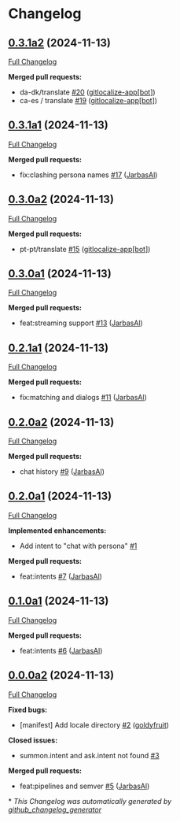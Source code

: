 # Changelog

## [0.3.1a2](https://github.com/OpenVoiceOS/ovos-persona/tree/0.3.1a2) (2024-11-13)

[Full Changelog](https://github.com/OpenVoiceOS/ovos-persona/compare/0.3.1a1...0.3.1a2)

**Merged pull requests:**

- da-dk/translate [\#20](https://github.com/OpenVoiceOS/ovos-persona/pull/20) ([gitlocalize-app[bot]](https://github.com/apps/gitlocalize-app))
- ca-es / translate [\#19](https://github.com/OpenVoiceOS/ovos-persona/pull/19) ([gitlocalize-app[bot]](https://github.com/apps/gitlocalize-app))

## [0.3.1a1](https://github.com/OpenVoiceOS/ovos-persona/tree/0.3.1a1) (2024-11-13)

[Full Changelog](https://github.com/OpenVoiceOS/ovos-persona/compare/0.3.0a2...0.3.1a1)

**Merged pull requests:**

- fix:clashing persona names [\#17](https://github.com/OpenVoiceOS/ovos-persona/pull/17) ([JarbasAl](https://github.com/JarbasAl))

## [0.3.0a2](https://github.com/OpenVoiceOS/ovos-persona/tree/0.3.0a2) (2024-11-13)

[Full Changelog](https://github.com/OpenVoiceOS/ovos-persona/compare/0.3.0a1...0.3.0a2)

**Merged pull requests:**

- pt-pt/translate [\#15](https://github.com/OpenVoiceOS/ovos-persona/pull/15) ([gitlocalize-app[bot]](https://github.com/apps/gitlocalize-app))

## [0.3.0a1](https://github.com/OpenVoiceOS/ovos-persona/tree/0.3.0a1) (2024-11-13)

[Full Changelog](https://github.com/OpenVoiceOS/ovos-persona/compare/0.2.1a1...0.3.0a1)

**Merged pull requests:**

- feat:streaming support [\#13](https://github.com/OpenVoiceOS/ovos-persona/pull/13) ([JarbasAl](https://github.com/JarbasAl))

## [0.2.1a1](https://github.com/OpenVoiceOS/ovos-persona/tree/0.2.1a1) (2024-11-13)

[Full Changelog](https://github.com/OpenVoiceOS/ovos-persona/compare/0.2.0a2...0.2.1a1)

**Merged pull requests:**

- fix:matching and dialogs [\#11](https://github.com/OpenVoiceOS/ovos-persona/pull/11) ([JarbasAl](https://github.com/JarbasAl))

## [0.2.0a2](https://github.com/OpenVoiceOS/ovos-persona/tree/0.2.0a2) (2024-11-13)

[Full Changelog](https://github.com/OpenVoiceOS/ovos-persona/compare/0.2.0a1...0.2.0a2)

**Merged pull requests:**

- chat history [\#9](https://github.com/OpenVoiceOS/ovos-persona/pull/9) ([JarbasAl](https://github.com/JarbasAl))

## [0.2.0a1](https://github.com/OpenVoiceOS/ovos-persona/tree/0.2.0a1) (2024-11-13)

[Full Changelog](https://github.com/OpenVoiceOS/ovos-persona/compare/0.1.0a1...0.2.0a1)

**Implemented enhancements:**

- Add intent to "chat with persona" [\#1](https://github.com/OpenVoiceOS/ovos-persona/issues/1)

**Merged pull requests:**

- feat:intents [\#7](https://github.com/OpenVoiceOS/ovos-persona/pull/7) ([JarbasAl](https://github.com/JarbasAl))

## [0.1.0a1](https://github.com/OpenVoiceOS/ovos-persona/tree/0.1.0a1) (2024-11-13)

[Full Changelog](https://github.com/OpenVoiceOS/ovos-persona/compare/0.0.0a2...0.1.0a1)

**Merged pull requests:**

- feat:intents [\#6](https://github.com/OpenVoiceOS/ovos-persona/pull/6) ([JarbasAl](https://github.com/JarbasAl))

## [0.0.0a2](https://github.com/OpenVoiceOS/ovos-persona/tree/0.0.0a2) (2024-11-13)

[Full Changelog](https://github.com/OpenVoiceOS/ovos-persona/compare/12bb4b5826d5b44a1ca1db5fb2cf422ab7e053c4...0.0.0a2)

**Fixed bugs:**

- \[manifest\] Add locale directory [\#2](https://github.com/OpenVoiceOS/ovos-persona/pull/2) ([goldyfruit](https://github.com/goldyfruit))

**Closed issues:**

- summon.intent and ask.intent not found  [\#3](https://github.com/OpenVoiceOS/ovos-persona/issues/3)

**Merged pull requests:**

- feat:pipelines and semver [\#5](https://github.com/OpenVoiceOS/ovos-persona/pull/5) ([JarbasAl](https://github.com/JarbasAl))



\* *This Changelog was automatically generated by [github_changelog_generator](https://github.com/github-changelog-generator/github-changelog-generator)*
